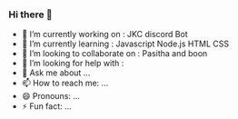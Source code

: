 ### Hi there 👋


- 🔭 I’m currently working on : JKC discord Bot 
- 🌱 I’m currently learning : Javascript Node.js HTML CSS
- 👯 I’m looking to collaborate on : Pasitha and boon
- 🤔 I’m looking for help with : 
- 💬 Ask me about ...
- 📫 How to reach me: ...
- 😄 Pronouns: ...
- ⚡ Fun fact: ... 

